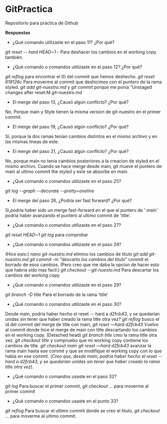 # GitPractica
Repositorio para práctica de Github

**Respuestas**

- ¿Qué comando utilizaste en el paso 11? ¿Por qué?

*git reset -- hard HEAD~1* - Para deshacer los cambios en el working copy también.

- ¿Qué comando o comandos utilizaste en el paso 12? ¿Por qué?

*git reflog* para encontrar el ID del commit que hemos deshecho.
*git reset 619126c* Para moverme al commit que deshicimos con el puntero de la rama styled.
*git add git-nuestro.md* y *git commit*  porque me ponía “Unstaged changes after reset:M	git-nuestro.md

- El merge del paso 13, ¿Causó algún conflicto? ¿Por qué?

No. Porque main y Style tienen la misma version de git-nuestro en el primer commit.

- El merge del paso 19, ¿Causó algún conflicto? ¿Por qué?

Sí, porque la dos ramas tenían cambios distintos en el mismo archivo y en las mismas lineas de este.

- El merge del paso 21, ¿Causó algún conflicto? ¿Por qué?

No, porque main no tenia cambios posteriores a la creacion de styled en el mismo archivo. Cuando se hace merge desde main, 
git mueve el puntero de main al ultimo commit the styled y este se absorbe en main.

- ¿Qué comando o comandos utilizaste en el paso 25?

*git log --graph --decorate --pretty=oneline*

- El merge del paso 26, ¿Podría ser fast forward? ¿Por qué?

Si,podria haber sido un merge fast-forward en el que el puntero de ' main' podría haber avanzando el puntero al ultimo commit de 'title'.

- ¿Qué comando o comandos utilizaste en el paso 27?

*git reset HEAD~1*
*git log* para comprobar

- ¿Qué comando o comandos utilizaste en el paso 28?

(Hice esto:)
*nano git-nuestro.md* elimino los cambios de titulo
*git add git-nuestro.md*
*git commit -m "descarto los cambios del titulo”* commit el borrado de esos cambios.
(Pero creo que me daba la opcion de hacer esto que habria sido mas facil:)
*git checkout --git-nuesto.md* Para descartar los cambios del working copy.

- ¿Qué comando o comandos utilizaste en el paso 29?

*git branch -D title* Para el borrado de la rama ‘title’

- ¿Qué comando o comandos utilizaste en el paso 30?

Desde main, podría haber hecho el reset -- hard a d2fcb43, y se quedarían unidas sin tener que haber creado la rama title otra vez?
*git reflog* busco el id del commit del  merge de title con main,
*git reset —hard d2fcb43* Vuelvo al commit donde hice el merge de main con title descartando los cambios en el working copy. (Detached head)
*git branch title* creo la rama title otra vez.
*git checkout title* y compruebo que mi working copy contiene los cambios de title.
*git checkout main*
*git reset —hard d2fcb43* avanzar la rama main hasta ese commit y que se modifíque el working copy con lo que había en ese commit.
(*Creo que, desde main, podría haber hecho el reset -- hard a d2fcb43, y se quedarían unidas sin tener que haber creado la rama title otra vez*).

- ¿Qué comando o comandos usaste en el paso 32?

*git log* Para buscar el primer commit, 
*git checkout ...* para moverme al primer commit

- ¿Qué comando o comandos usaste en el punto 33?

*git reflog* Para buscar el ultimo commit donde se creo el titulo,
*git checkout ...* para moverme al ultimo commit.
